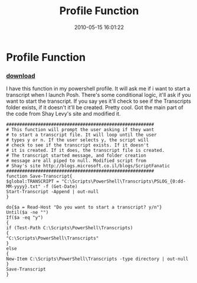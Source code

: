 ﻿---
pid:            1848
parent:         0
children:       
poster:         Gene Magerr
title:          Profile Function
date:           2010-05-15 16:01:22
description:    I have this function in my powershell profile. It will ask me if i want to start a transcript when I launch Posh. There's some conditional logic, it'll ask if you want to start the transcript. If you say yes it'll check to see if the Transcripts folder exists, if it doesn't it'll be created. Pretty cool. Got the main part of the code from Shay Levy's site and modified it.
format:         posh
---

# Profile Function

### [download](1848.ps1)  

I have this function in my powershell profile. It will ask me if i want to start a transcript when I launch Posh. There's some conditional logic, it'll ask if you want to start the transcript. If you say yes it'll check to see if the Transcripts folder exists, if it doesn't it'll be created. Pretty cool. Got the main part of the code from Shay Levy's site and modified it.

```posh
########################################################
# This function will prompt the user asking if they want
# to start a transcript file. It will loop until the user
# types y or n. If the user selects y, the script will
# check to see if the transcript exists. If it doesn't
# it is created. If it does, the transcript file is created.
# The transcript started message, and folder creation
# message are all piped to null. Modified script from
# Shay's site http://blogs.microsoft.co.il/blogs/ScriptFanatic
########################################################
function Save-Transcript{
$global:TRANSCRIPT = "C:\Scripts\PowerShell\Transcripts\PSLOG_{0:dd-MM-yyyy}.txt" -f (Get-Date)
Start-Transcript -Append | out-null
}
 
do{$a = Read-Host "Do you want to start a transcript? y/n"}
Until($a -ne "") 
If($a -eq "y")
{
if (Test-Path C:\Scripts\PowerShell\Transcripts)
{
"C:\Scripts\PowerShell\Transcripts"
}
else
{
New-Item C:\Scripts\PowerShell\Transcripts -type directory | out-null
}
Save-Transcript
}
```
